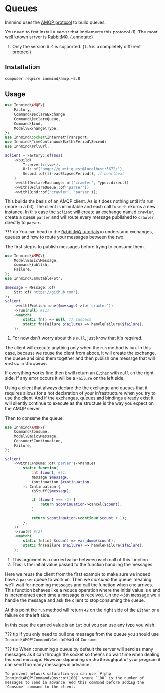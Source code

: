 # Queues

Innmind uses the [AMQP protocol](https://en.wikipedia.org/wiki/Advanced_Message_Queuing_Protocol) to build queues.

You need to first install a server that implements this protocol (1). The most well known server is [RabbitMQ](https://www.rabbitmq.com).
{.annotate}

1. Only the version `0.9` is supported. (`1.0` is a completely different protocol)

## Installation

```sh
composer require innmind/amqp:~5.0
```

## Usage

```php
use Innmind\AMQP\{
    Factory,
    Command\DeclareExchange,
    Command\DeclareQueue,
    Command\Bind,
    Model\Exchange\Type,
};
use Innmind\Socket\Internet\Transport;
use Innmind\TimeContinuum\Earth\Period\Second;
use Innmind\Url\Url;

$client = Factory::of($os)
    ->build(
        Transport::tcp(),
        Url::of('amqp://guest:guest@localhost:5672/'),
        Second::of(1)->asElapsedPeriod(), // heartbeat
    )
    ->with(DeclareExchange::of('crawler', Type::direct))
    ->with(DeclareQueue::of('parser'))
    ->with(Bind::of('crawler', 'parser'));
```

This builds the basis of an AMQP client. As is it does nothing until it's run (more in a bit). The client is immutable and each call to `with` returns a new instance. In this case the `$client` will create an exchange named `crawler`, create a queue `parser` and will route every message published to `crawler` directly to `parser`.

??? tip
    You can head to the [RabbitMQ tutorials](https://www.rabbitmq.com/tutorials) to understand exchanges, queues and how to route your messages between the two.

The first step is to publish messages before trying to consume them.

```php
use Innmind\AMPQ\{
    Model\Basic\Message,
    Command\Publish,
    Failure,
};
use Innmind\Immutable\Str;

$message = Message::of(
    Str::of('https://github.com');
);
$client
    ->with(Publish::one($message)->to('crawler'))
    ->run(null) #(1)
    ->match(
        static fn() => null, // success
        static fn(Failure $failure) => handleFailure($failure),
    );
```

1. For now don't worry about this `null`, just know that it's required.

The client will execute anything only when the `run` method is run. In this case, because we reuse the client from aboce, it will create the exchange, the queue and bind them together and then publish one message that will end up in the queue.

If everything works fine then it will return an [`Either`](../handling-data/either.md) with `null` on the right side. If any error occurs it will be a `Failure` on the left side.

Using a client that always declare the the exchange and queues that it requires allows for a hot declaration of your infrastructure when you try to use the client. And if the exchanges, queues and bindings already exist it will silently continue to execute as the structure is the way you expect on the AMQP server.

Then to consume the queue:

```php
use Innmind\AMQP\{
    Command\Consume,
    Model\Basic\Message,
    Consumer\Continuation,
    Failure,
};

$client
    ->with(Consume::of('parser')->handle(
        static function(
            int $count, #(1)
            Message $message,
            Continuation $continuation,
        ): Continuation {
            doStuff($message);

            if ($count === 42) {
                return $continuation->cancel($count);
            }

            return $continuation->continue($count + 1);
        },
    ))
    ->run(0) #(2)
    ->match(
        static fn(int $count) => var_dump($count),
        static fn(Failure $failure) => handleFailure($failure),
    );
```

1. This argument is a carried value between each call of this function.
2. This is the initial value passed to the function handling the messages.

Here we reuse the client from the first example to make sure we indeed have a `parser` queue to work on. Then we _consume_ the queue, meaning we'll wait for incoming messages and call the function when one arrives. This function behaves like a reduce operation where the initial value is `0` and is incremented each time a message is received. On the 43th message we'll handle the message and ask the client to stop consuming the queue.

At this point the `run` method will return `42` on the right side of the `Either` or a failure on the left side.

In this case the carried value is an `int` but you can use any type you wish.

??? tip
    If you only need to pull one message from the queue you should use `Innmind\AMQP\Command\Get` instead of `Consume`.

??? tip
    When consuming a queue by default the server will send as many messages as it can through the socket so there's no wait time when dealing the _next_ message. However depending on the throughput of your program it can send too many messages in advance.

    To prevent network saturation you can use `#!php Innmind\AMQP\Command\Qos::of(100)` where `100` is the number of messages to send in advance. Add this command before adding the `Consume` command to the client.
